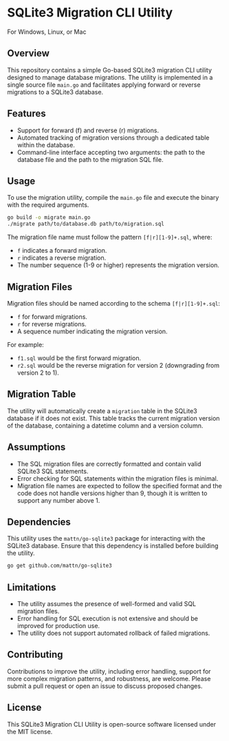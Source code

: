 # SQLite3 Migration CLI Utility
For Windows, Linux, or Mac

## Overview
This repository contains a simple Go-based SQLite3 migration CLI utility 
designed to manage database migrations. The utility is implemented in a 
single source file `main.go` and facilitates applying forward or reverse 
migrations to a SQLite3 database. 

## Features
- Support for forward (f) and reverse (r) migrations.
- Automated tracking of migration versions through a dedicated table 
  within the database. 
- Command-line interface accepting two arguments: the path to the 
  database file and the path to the migration SQL file. 

## Usage
To use the migration utility, compile the `main.go` file and execute the 
binary with the required arguments. 

```sh
go build -o migrate main.go
./migrate path/to/database.db path/to/migration.sql
```

The migration file name must follow the pattern `[f|r][1-9]+.sql`, where:
- `f` indicates a forward migration.
- `r` indicates a reverse migration.
- The number sequence (1-9 or higher) represents the migration version. 

## Migration Files
Migration files should be named according to the schema `[f|r][1-9]+.sql`:
- `f` for forward migrations.
- `r` for reverse migrations.
- A sequence number indicating the migration version.

For example:
- `f1.sql` would be the first forward migration.
- `r2.sql` would be the reverse migration for version 2 (downgrading from version 2 to 1).

## Migration Table
The utility will automatically create a `migration` table in the SQLite3 
database if it does not exist. This table tracks the current migration 
version of the database, containing a datetime column and a version 
column. 

## Assumptions
- The SQL migration files are correctly formatted and contain valid 
  SQLite3 SQL statements. 
- Error checking for SQL statements within the migration files is 
  minimal. 
- Migration file names are expected to follow the specified format and 
  the code does not handle versions higher than 9, though it is written to 
  support any number above 1. 

## Dependencies
This utility uses the `mattn/go-sqlite3` package for interacting with 
the SQLite3 database. Ensure that this dependency is installed before 
building the utility. 

```sh
go get github.com/mattn/go-sqlite3
```

## Limitations
- The utility assumes the presence of well-formed and valid SQL 
migration files. 
- Error handling for SQL execution is not extensive and should be 
improved for production use. 
- The utility does not support automated rollback of failed migrations. 

## Contributing
Contributions to improve the utility, including error handling, support 
for more complex migration patterns, and robustness, are welcome. Please 
submit a pull request or open an issue to discuss proposed changes. 

## License
This SQLite3 Migration CLI Utility is open-source software licensed 
under the MIT license. 

